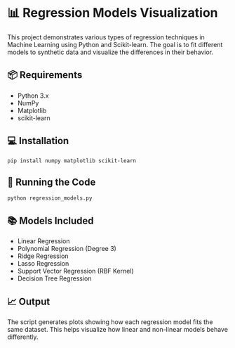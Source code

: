 <!DOCTYPE html>
<html lang="en">
<body>

  <h1>📊 Regression Models Visualization</h1>

  <p>This project demonstrates various types of regression techniques in Machine Learning using Python and Scikit-learn. The goal is to fit different models to synthetic data and visualize the differences in their behavior.</p>

  <h2>📦 Requirements</h2>
  <ul>
    <li>Python 3.x</li>
    <li>NumPy</li>
    <li>Matplotlib</li>
    <li>scikit-learn</li>
  </ul>

  <h2>💻 Installation</h2>
  <pre><code>pip install numpy matplotlib scikit-learn</code></pre>

  <h2>🚀 Running the Code</h2>
  <pre><code>python regression_models.py</code></pre>

  <h2>📚 Models Included</h2>
  <ul>
    <li>Linear Regression</li>
    <li>Polynomial Regression (Degree 3)</li>
    <li>Ridge Regression</li>
    <li>Lasso Regression</li>
    <li>Support Vector Regression (RBF Kernel)</li>
    <li>Decision Tree Regression</li>
  </ul>

  <h2>📈 Output</h2>
  <p>The script generates plots showing how each regression model fits the same dataset. This helps visualize how linear and non-linear models behave differently.</p>


